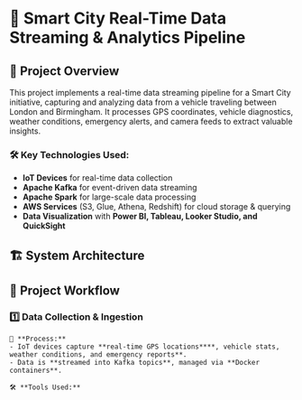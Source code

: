 # 🚀 Smart City Real-Time Data Streaming & Analytics Pipeline

## 📌 Project Overview

This project implements a real-time data streaming pipeline for a Smart City initiative, capturing and analyzing data from a vehicle traveling between London and Birmingham. It processes GPS coordinates, vehicle diagnostics, weather conditions, emergency alerts, and camera feeds to extract valuable insights.

### 🛠 Key Technologies Used:
- **IoT Devices** for real-time data collection
- **Apache Kafka** for event-driven data streaming
- **Apache Spark** for large-scale data processing
- **AWS Services** (S3, Glue, Athena, Redshift) for cloud storage & querying
- **Data Visualization** with **Power BI, Tableau, Looker Studio, and QuickSight**

## 🏗️ System Architecture


## 📂 Project Workflow

### 1️⃣ Data Collection & Ingestion
    📌 **Process:**
    - IoT devices capture **real-time GPS locations****, vehicle stats, weather conditions, and emergency reports**.
    - Data is **streamed into Kafka topics**, managed via **Docker containers**.

    🛠 **Tools Used:**
